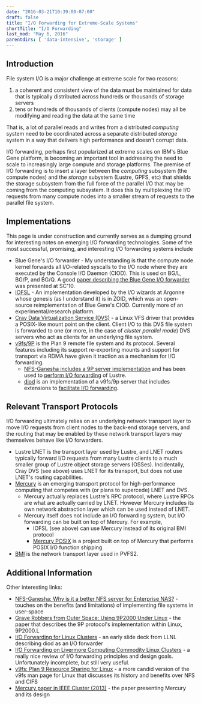 ```yaml
---
date: "2016-03-21T10:39:00-07:00"
draft: false
title: "I/O Forwarding for Extreme-Scale Systems"
shortTitle: "I/O Forwarding"
last_mod: "May 6, 2016"
parentdirs: [ 'data-intensive', 'storage' ]
---
```


## Introduction

File system I/O is a major challenge at extreme scale for two reasons:

1. a coherent and consistent view of the data must be maintained for data that
   is typically distributed across hundreds or thousands of storage servers
2. tens or hundreds of thousands of clients (compute nodes) may all be modifying
   and reading the data at the same time

That is, a lot of parallel reads and writes from a distributed _computing_
system need to be coordinated across a separate distributed _storage_ system
in a way that delivers high performance and doesn't corrupt data.

I/O forwarding, perhaps first popularized at extreme scales on IBM's Blue Gene
platform, is becoming an important tool in addressing the need to scale to
increasingly large compute and storage platforms.  The premise of I/O forwarding
is to insert a layer between the _computing_ subsystem (the compute nodes) and
the _storage_ subystem (Lustre, GPFS, etc) that shields the storage subsystem
from the full force of the parallel I/O that may be coming from the computing
subsystem.  It does this by multiplexing the I/O requests from many compute
nodes into a smaller stream of requests to the parallel file system.

## Implementations

This page is under construction and currently serves as a dumping ground for
interesting notes on emerging I/O forwarding technologies.  Some of the most
successful, promising, and interesting I/O forwarding systems include

- Blue Gene's I/O forwarder - My understanding is that the compute node kernel
  forwards all I/O-related syscalls to the I/O node where they are executed by
  the Console I/O Daemon (CIOD).  This is used on BG/L, BG/P, and BG/Q.  A good
  [paper describing the Blue Gene I/O forwarder][bgp ciod paper] was presented
  at SC'10.
- [IOFSL][iofsl site] - An implementation developed by the I/O wizards at
  Argonne whose genesis (as I understand it) is in ZOID, which was an 
  open-source reimplementation of Blue Gene's CIOD.  Currently more of an
  experimental/research platform.
- [Cray Data Virtualization Service (DVS)][cray dvs] - a Linux VFS driver that
  provides a POSIX-like mount point on the client.  Client I/O to this DVS file
  system is forwarded to one (or more, in the case of _cluster parallel mode_)
  DVS servers who act as clients for an underlying file system.
- [v9fs/9P][v9fs kdoc] is the Plan 9 remote file system and its protocol.
  Several features including its support re-exporting mounts and support for
  transport via RDMA have given it traction as a mechanism for I/O forwarding.
  - [NFS-Ganesha includes a 9P server implementation][nfs-ganesha 9p site] and
    has been used to [perform I/O forwarding][nfs-ganesha io forwarding] of
    Lustre.
  - [diod][diod site] is an implementation of a v9fs/9p server that includes
    extensions to [facilitate I/O forwarding][llnl tr-609233].

## Relevant Transport Protocols

I/O forwarding ultimately relies on an underlying network transport layer 
to move I/O requests from client nodes to the back-end storage servers, and the
routing that may be enabled by these network transport layers may themselves
behave like I/O forwarders.

- Lustre LNET is the transport layer used by Lustre, and LNET routers typically
  forward I/O requests from many Lustre clients to a much smaller group of
  Lustre object storage servers (OSSes).  Incidentally, Cray DVS (see above)
  uses LNET for its transport, but does not use LNET's routing capabilities.
- [Mercury][mercury] is an emerging transport protocol for high-performance
  computing that competes with (or plans to supercede) LNET and DVS.
  - Mercury actually replaces Lustre's RPC protocol, where Lustre RPCs are what
    are actually carried by LNET.  However Mercury includes its own network
    abstraction layer which can be used instead of LNET.
  - Mercury itself does not include an I/O forwarding system, but I/O forwarding
    can be built on top of Mercury.  For example, 
    - IOFSL (see above) can use Mercury instead of its original BMI protocol
    - [Mercury POSIX] is a project built on top of Mercury that performs POSIX
      I/O function shipping
- [BMI][bmi] is the network transport layer used in PVFS2.

## Additional Information

Other interesting links:

- [NFS-Ganesha: Why is it a better NFS server for Enterprise NAS?][nfs-ganesha ibm slides] - touches on the benefits (and limitations) of implementing file systems in user-space
- [Grave Robbers from Outer Space: Using 9P2000 Under Linux][9p2000.L paper] - the paper that describes the 9P protocol's implementation within Linux, 9P2000.L 
- [I/O Forwarding for Linux Clusters][diod io forwarding slides] - an early slide deck from LLNL describing diod as an I/O forwarder 
- [I/O Forwarding on Livermore Computing Commodity Linux Clusters][llnl tr-609233] - a really nice review of I/O forwarding principles and design goals.  Unfortunately incomplete, but still very useful.
- [v9fs: Plan 9 Resource Sharing for Linux][candid v9fs kdoc] - a more candid version of the v9fs man page for Linux that discusses its history and benefits over NFS and CIFS
- [Mercury paper in IEEE Cluster (2013)][mercury ieee paper] - the paper presenting Mercury and its design

[bgp ciod paper]: http://dx.doi.org/10.1109/SC.2010.8
[iofsl site]: http://www.mcs.anl.gov/research/projects/iofsl/
[nfs-ganesha 9p site]: https://github.com/nfs-ganesha/nfs-ganesha/wiki/9p
[nfs-ganesha ibm slides]: http://events.linuxfoundation.org/sites/events/files/slides/Collab14_nfsGanesha.pdf
[nfs-ganesha io forwarding]: https://eofs.gsi.de/fileadmin/lad2014/slides/18_Gregoire_Pichon_LAD2014_IOProxies_over_Lustre.pdf
[cray dvs]: http://docs.cray.com/books/S-0005-22/
[llnl tr-609233]: https://e-reports-ext.llnl.gov/pdf/709892.pdf
[v9fs kdoc]: http://landley.net/kdocs/Documentation/filesystems/9p.txt
[candid v9fs kdoc]: http://landley.net/kdocs/Documentation/filesystems/9p.txt
[9p2000.L paper]: https://www.usenix.org/legacy/events/usenix05/tech/freenix/hensbergen.html
[diod site]: https://github.com/chaos/diod
[diod io forwarding slides]: diod.googlecode.com/svn/wiki/garlick-iscr-2011-aug.pdf
[mercury]: https://mercury-hpc.github.io
[mercury ieee paper]: http://dx.doi.org/10.1109/CLUSTER.2013.6702617
[Mercury POSIX]: https://wiki.hpdd.intel.com/display/PUB/Fast+Forward+Storage+and+IO+Program+Documents?preview=/12127153/16843337/M6.1_PosixFunctionShipping-Demo-v3.pdf
[BMI]: http://dx.doi.org/10.1109/IPDPS.2005.128
